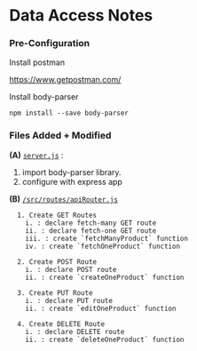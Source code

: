 # Data Access Notes

### Pre-Configuration

Install postman

https://www.getpostman.com/

Install body-parser

```
npm install --save body-parser
```

### Files Added + Modified

**(A)** [`server.js`](./server.js) :
  1. import body-parser library. 
  2. configure with express app
  

**(B)** [`/src/routes/apiRouter.js`](src/routes/apiRouter.js)
```
  1. Create GET Routes
    i. : declare fetch-many GET route
    ii. : declare fetch-one GET route
    iii. : create `fetchManyProduct` function
    iv. : create `fetchOneProduct` function

  2. Create POST Route
    i. : declare POST route
    ii. : create `createOneProduct` function

  3. Create PUT Route
    i. : declare PUT route
    ii. : create `editOneProduct` function

  4. Create DELETE Route
    i. : declare DELETE route   
    ii. : create `deleteOneProduct` function
```
